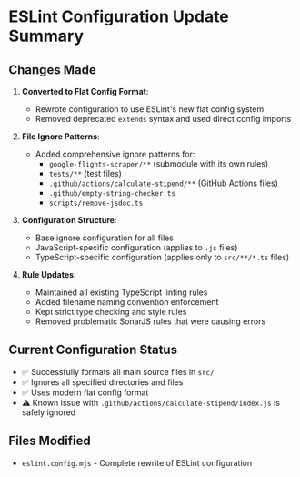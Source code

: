 # ESLint Configuration Update Summary

## Changes Made

1. **Converted to Flat Config Format**:

   - Rewrote configuration to use ESLint's new flat config system
   - Removed deprecated `extends` syntax and used direct config imports

2. **File Ignore Patterns**:

   - Added comprehensive ignore patterns for:
     - `google-flights-scraper/**` (submodule with its own rules)
     - `tests/**` (test files)
     - `.github/actions/calculate-stipend/**` (GitHub Actions files)
     - `.github/empty-string-checker.ts`
     - `scripts/remove-jsdoc.ts`

3. **Configuration Structure**:

   - Base ignore configuration for all files
   - JavaScript-specific configuration (applies to `.js` files)
   - TypeScript-specific configuration (applies only to `src/**/*.ts` files)

4. **Rule Updates**:
   - Maintained all existing TypeScript linting rules
   - Added filename naming convention enforcement
   - Kept strict type checking and style rules
   - Removed problematic SonarJS rules that were causing errors

## Current Configuration Status

- ✅ Successfully formats all main source files in `src/`
- ✅ Ignores all specified directories and files
- ✅ Uses modern flat config format
- ⚠️ Known issue with `.github/actions/calculate-stipend/index.js` is safely ignored

## Files Modified

- `eslint.config.mjs` - Complete rewrite of ESLint configuration
